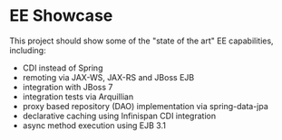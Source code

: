 # EE Showcase #

This project should show some of the "state of the art" EE capabilities, including:

* CDI instead of Spring
* remoting via JAX-WS, JAX-RS and JBoss EJB
* integration with JBoss 7
* integration tests via Arquillian
* proxy based repository (DAO) implementation via spring-data-jpa
* declarative caching using Infinispan CDI integration
* async method execution using EJB 3.1
